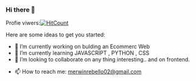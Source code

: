 ### Hi there 👋
Profie viwers:[![HitCount](https://hits.dwyl.com/Merwin-Rebello/Merwin-Rebello.svg?style=flat-square)](http://hits.dwyl.com/Merwin-Rebello/Merwin-Rebello)
<!--
**Merwin-Rebello/Merwin-Rebello** is a ✨ _special_ ✨ repository because its `README.md` (this file) appears on your GitHub profile.
-->
Here are some ideas to get you started:

- 🔭 I’m currently working on bulding an Ecommerc Web
- 🌱 I’m currently learning JAVASCRIPT , PYTHON , CSS
- 👯 I’m looking to collaborate on any thing interesting.. and on frontend.
<!-- 🤔 I’m looking for help with ...
- 💬 Ask me about ...-->
- 📫 How to reach me: merwinrebello02@gmail.com


